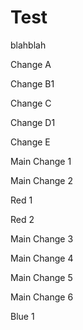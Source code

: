 # Test
blahblah

Change A

Change B1

Change C

Change D1

Change E

Main Change 1

Main Change 2

Red 1 

Red 2

Main Change 3

Main Change 4

Main Change 5

Main Change 6

Blue 1